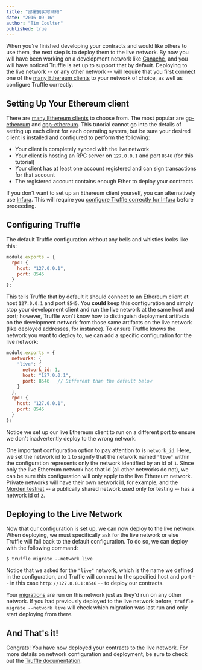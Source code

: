 ```yaml
---
title: "部署到实时网络"
date: "2016-09-16"
author: "Tim Coulter"
published: true
---
```


When you're finished developing your contracts and would like others to use them, the next step is to deploy them to the live network. By now you will have been working on a development network like [Ganache](/ganache), and you will have noticed Truffle is set up to support that by default. Deploying to the live network -- or any other network -- will require that you first connect one of the [many Ethereum clients](http://ethdocs.org/en/latest/ethereum-clients/) to your network of choice, as well as configure Truffle correctly.

## Setting Up Your Ethereum client

There are [many Ethereum clients](http://ethdocs.org/en/latest/ethereum-clients/) to choose from. The most popular are [go-ethereum](https://github.com/ethereum/go-ethereum) and [cpp-ethereum](https://github.com/ethereum/cpp-ethereum). This tutorial cannot go into the details of setting up each client for each operating system, but be sure your desired client is installed and configured to perform the following:

* Your client is completely synced with the live network
* Your client is hosting an RPC server on `127.0.0.1` and port `8546` (for this tutorial)
* Your client has at least one account registered and can sign transactions for that account
* The registered account contains enough Ether to deploy your contracts

If you don't want to set up an Ethereum client yourself, you can alternatively use [Infura](https://infura.io/?&utm_source=truffle&utm_medium=referral&utm_campaign=tutorials&utm_content=truffleinfuraguide). This will require you [configure Truffle correctly for Infura](/tutorials/using-infura-custom-provider) before proceeding.

## Configuring Truffle

The default Truffle configuration without any bells and whistles looks like this:

```javascript
module.exports = {
  rpc: {
    host: "127.0.0.1",
    port: 8545
  }
};
```

This tells Truffle that by default it should connect to an Ethereum client at host `127.0.0.1` and port `8545`. You **could** keep this configuration and simply stop your development client and run the live network at the same host and port; however, Truffle won't know how to distinguish deployment artifacts on the development network from those same artifacts on the live network (like deployed addresses, for instance). To ensure Truffle knows the network you want to deploy to, we can add a specific configuration for the live network:

```javascript
module.exports = {
  networks: {
    "live": {
      network_id: 1,
      host: "127.0.0.1",
      port: 8546   // Different than the default below
    }
  },
  rpc: {
    host: "127.0.0.1",
    port: 8545
  }
};
```

Notice we set up our live Ethereum client to run on a different port to ensure we don't inadvertently deploy to the wrong network.

One important configuration option to pay attention to is `network_id`. Here, we set the network id to `1` to signify that the  network named `"live"` within the configuration represents only the network identified by an id of `1`. Since only the live Ethereum network has that id (all other networks do not), we can be sure this configuration will only apply to the live Ethereum network. Private networks will have their own network id, for example, and the [Morden testnet](https://github.com/ethereum/wiki/wiki/Morden) -- a publically shared network used only for testing -- has a network id of `2`.

## Deploying to the Live Network

Now that our configuration is set up, we can now deploy to the live network. When deploying, we must specifically ask for the live network or else Truffle will fall back to the default configuration. To do so, we can deploy with the following command:

```shell
$ truffle migrate --network live
```

Notice that we asked for the `"live"` network, which is the name we defined in the configuration, and Truffle will connect to the specified host and port -- in this case `http://127.0.0.1:8546` -- to deploy our contracts.

Your [migrations](http://truffleframework.com/docs/getting_started/migrations) are run on this network just as they'd run on any other network. If you had previously deployed to the live network before, `truffle migrate --network live` will check which migration was last run and only start deploying from there.

## And That's it!

Congrats! You have now deployed your contracts to the live network. For more details on network configuration and deployment, be sure to check out the [Truffle documentation](/docs).
